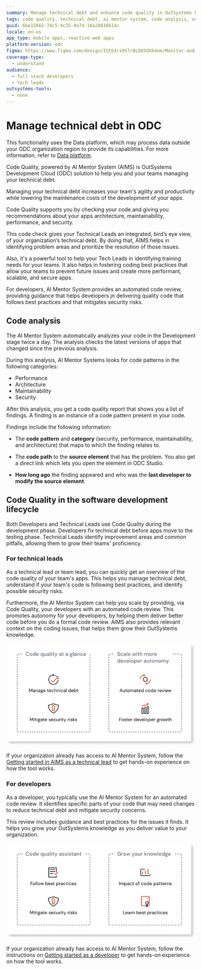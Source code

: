 ```yaml
---
summary: Manage technical debt and enhance code quality in OutSystems Developer Cloud (ODC) using AI-powered Code Quality and AI Mentor System for optimal performance, maintainability, and security.
tags: code quality, technical debt, ai mentor system, code analysis, outsystems development cloud
guid: 6be15662-74c5-4c35-9a7d-16a28816614c
locale: en-us
app_type: mobile apps, reactive web apps
platform-version: odc
figma: https://www.figma.com/design/IStE4rx9SlrBLEK5OXk4nm/Monitor-and-troubleshoot-apps?node-id=3522-10
coverage-type:
  - understand
audience:
  - full stack developers
  - tech leads
outsystems-tools:
  - none
---
```

# Manage technical debt in ODC

<div class="info" markdown="1">

This functionality uses the Data platform, which may process data outside your ODC organization region to provide its capabilities. For more information, refer to [Data platform](../../manage-platform-app-lifecycle/platform-architecture/intro.md#data-platform).

</div>

Code Quality, powered by AI Mentor System (AIMS) is OutSystems Development Cloud (ODC) solution to help you and your teams managing your technical debt.

Managing your technical debt increases your team's agility and productivity while lowering the maintenance costs of the development of your apps.

Code Quality supports you by checking your code and giving you recommendations about your apps architecture, maintainability, performance, and security.

This code check gives your Technical Leads an integrated, bird’s eye view, of your organization’s technical debt. By doing that, AIMS helps in identifying problem areas and prioritize the resolution of those issues.

Also, it's a powerful tool to help your Tech Leads in identifying training needs for your teams. It also helps in fostering coding best practices that allow your teams to prevent future issues and create more performant, scalable, and secure apps.

For developers, AI Mentor System provides an automated code review, providing guidance that helps developers jn delivering quality code that follows best practices and that mitigates security risks.

## Code analysis

The AI Mentor System automatically analyzes your code in the Development stage twice a day. The analysis checks the latest versions of apps that changed since the previous analysis.

During this analysis, AI Mentor Systems looks for code patterns in the following categories:

* Performance
* Architecture
* Maintainability
* Security

After this analysis, you get a code quality report that shows you a list of findings. A finding is an instance of a code pattern present in your code.

Findings include the following information:

* The **code pattern** and **category** (security, performance, maintainability, and architecture) that maps to which the finding relates to.

* The **code path** to the **source element** that has the problem. You also get a direct link which lets you open the element in ODC Studio.

* **How long ago** the finding appeared and who was the **last developer to modify the source element**.

## Code Quality in the software development lifecycle

Both Developers and Technical Leads use Code Quality during the development phase. Developers fix technical debt before apps move to the testing phase. Technical Leads identify improvement areas and common pitfalls, allowing them to grow their teams' proficiency.

### For technical leads

As a technical lead or team lead, you can quickly get an overview of the code quality of your team's apps. This helps you manage technical debt, understand if your team's code is following best practices, and identify possible security risks.

Furthermore, the AI Mentor System can help you scale by providing, via Code Quality, your developers with an automated code review. This promotes autonomy for your developers, by helping them deliver better code before you do a formal code review. AIMS also provides relevant context on the coding issues, that helps them grow their OutSystems knowledge.

![Dashboard showing code quality metrics for technical leads, including managing technical debt and mitigating security risks.](images/overview-tl.png "Overview for Technical Leads")

If your organization already has access to AI Mentor System, follow the [Getting started in AIMS as a technical lead](getting-started-aims-tl.md) to get hands-on experience on how the tool works.

### For developers

As a developer, you typically use the AI Mentor System for an automated code review. It identifies specific parts of your code that may need changes to reduce technical debt and mitigate security concerns. 

This review includes guidance and best practices for the issues it finds. It helps you grow your OutSystems knowledge as you deliver value to your organization.

![Dashboard showing code quality metrics for developers, including automated code review and fostering developer growth.](images/overview-dev.png "Overview for Developers")

If your organization already has access to AI Mentor System, follow the instructions on [Getting started as a developer](getting-started-aims-dev.md) to get hands-on experience on how the tool works.
